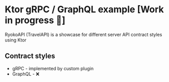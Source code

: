 # Ktor gRPC / GraphQL example [Work in progress  🔨]
RyokoAPI (TravelAPI) is a showcase for different server API contract styles using Ktor

Contract styles
---
- gRPC - implemented by custom plugin
- GraphQL - ❌
